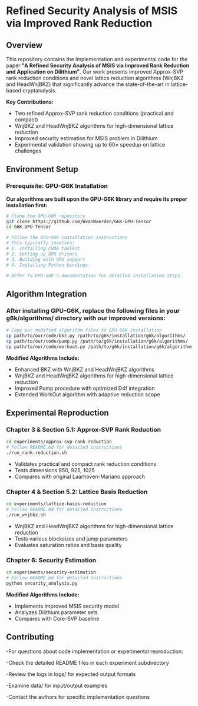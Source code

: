 # Refined Security Analysis of MSIS via Improved Rank Reduction

## Overview

This repository contains the implementation and experimental code for the paper **"A Refined Security Analysis of MSIS via Improved Rank Reduction and Application on Dilithium"**. Our work presents improved Approx-SVP rank reduction conditions and novel lattice reduction algorithms (WnjBKZ and HeadWnjBKZ) that significantly advance the state-of-the-art in lattice-based cryptanalysis.

**Key Contributions:**
- Two refined Approx-SVP rank reduction conditions (practical and compact)
- WnjBKZ and HeadWnjBKZ algorithms for high-dimensional lattice reduction  
- Improved security estimation for MSIS problem in Dilithium
- Experimental validation showing up to 60× speedup on lattice challenges

## Environment Setup

### Prerequisite: GPU-G6K Installation

**Our algorithms are built upon the GPU-G6K library and require its proper installation first:**

```bash
# Clone the GPU-G6K repository
git clone https://github.com/WvanWoerden/G6K-GPU-Tensor
cd G6K-GPU-Tensor

# Follow the GPU-G6K installation instructions
# This typically involves:
# 1. Installing CUDA toolkit
# 2. Setting up GPU drivers
# 3. Building with GPU support
# 4. Installing Python bindings

# Refer to GPU-G6K's documentation for detailed installation steps
```

## Algorithm Integration

### After installing GPU-G6K, replace the following files in your g6k/algorithms/ directory with our improved versions:

```bash
# Copy our modified algorithm files to GPU-G6K installation
cp path/to/our/code/bkz.py /path/to/g6k/installation/g6k/algorithms/
cp path/to/our/code/pump.py /path/to/g6k/installation/g6k/algorithms/  
cp path/to/our/code/workout.py /path/to/g6k/installation/g6k/algorithms/
```
**Modified Algorithms Include:**
- Enhanced BKZ with WnjBKZ and HeadWnjBKZ algorithms
- WnjBKZ and HeadWnjBKZ algorithms for high-dimensional lattice reduction  
- Improved Pump procedure with optimized D4f integration
- Extended WorkOut algorithm with adaptive reduction scope



## Experimental Reproduction

### Chapter 3 & Section 5.1: Approx-SVP Rank Reduction

```bash
cd experiments/approx-svp-rank-reduction
# Follow README.md for detailed instructions
./run_rank-reduction.sh
```
- Validates practical and compact rank reduction conditions
- Tests dimensions 850, 925, 1025
- Compares with original Laarhoven-Mariano approach

### Chapter 4 & Section 5.2: Lattice Basis Reduction

```bash
cd experiments/lattice-basis-reduction
# Follow README.md for detailed instructions  
./run_wnjbkz.sh
```
- WnjBKZ and HeadWnjBKZ algorithms for high-dimensional lattice reduction  
- Tests various blocksizes and jump parameters
- Evaluates saturation ratios and basis quality

### Chapter 6: Security Estimation

```bash
cd experiments/security-estimation
# Follow README.md for detailed instructions
python security_analysis.py
```
**Modified Algorithms Include:**
- Implements improved MSIS security model
- Analyzes Dilithium parameter sets  
- Compares with Core-SVP baseline

## Contributing
-For questions about code implementation or experimental reproduction:

-Check the detailed README files in each experiment subdirectory

-Review the logs in logs/ for expected output formats

-Examine data/ for input/output examples

-Contact the authors for specific implementation questions


